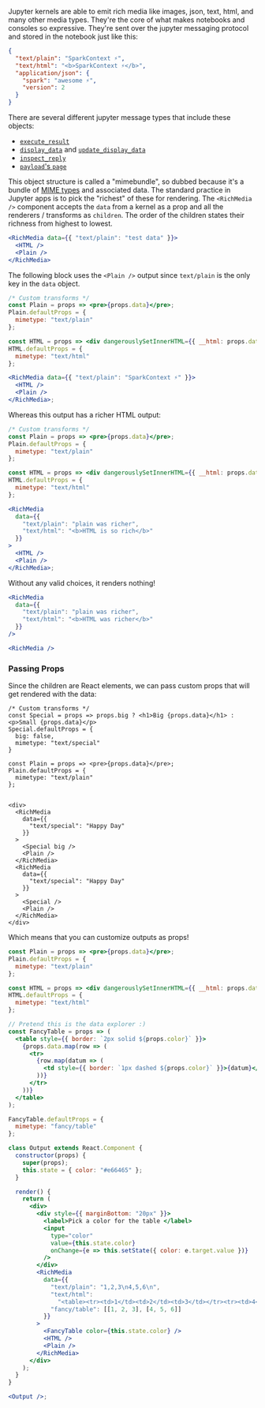 Jupyter kernels are able to emit rich media like images, json, text, html, and many other media types. They're the core of what makes notebooks and consoles so expressive. They're sent over the jupyter messaging protocol and stored in the notebook just like this:

```json
{
  "text/plain": "SparkContext ⚡️",
  "text/html": "<b>SparkContext ⚡️</b>",
  "application/json": {
    "spark": "awesome ⚡️",
    "version": 2
  }
}
```

There are several different jupyter message types that include these objects:

- [`execute_result`](http://jupyter-client.readthedocs.io/en/stable/messaging.html#id6)
- [`display_data`](http://jupyter-client.readthedocs.io/en/stable/messaging.html#display-data) and [`update_display_data`](http://jupyter-client.readthedocs.io/en/stable/messaging.html#update-display-data)
- [`inspect_reply`](http://jupyter-client.readthedocs.io/en/stable/messaging.html#introspection)
- [`payload`'s `page`](http://jupyter-client.readthedocs.io/en/stable/messaging.html#payloads-deprecated)

This object structure is called a "mimebundle", so dubbed because it's a bundle of [MIME types](https://developer.mozilla.org/en-US/docs/Web/HTTP/Basics_of_HTTP/MIME_types) and associated data. The standard practice in Jupyter apps is to pick the "richest" of these for rendering. The `<RichMedia />` component accepts the `data` from a kernel as a prop and all the renderers / transforms as `children`. The order of the children states their richness from highest to lowest.

```jsx static
<RichMedia data={{ "text/plain": "test data" }}>
  <HTML />
  <Plain />
</RichMedia>
```

The following block uses the `<Plain />` output since `text/plain` is the only key in the `data` object.

```jsx
/* Custom transforms */
const Plain = props => <pre>{props.data}</pre>;
Plain.defaultProps = {
  mimetype: "text/plain"
};

const HTML = props => <div dangerouslySetInnerHTML={{ __html: props.data }} />;
HTML.defaultProps = {
  mimetype: "text/html"
};

<RichMedia data={{ "text/plain": "SparkContext ⚡️" }}>
  <HTML />
  <Plain />
</RichMedia>;
```

Whereas this output has a richer HTML output:

```jsx
/* Custom transforms */
const Plain = props => <pre>{props.data}</pre>;
Plain.defaultProps = {
  mimetype: "text/plain"
};

const HTML = props => <div dangerouslySetInnerHTML={{ __html: props.data }} />;
HTML.defaultProps = {
  mimetype: "text/html"
};

<RichMedia
  data={{
    "text/plain": "plain was richer",
    "text/html": "<b>HTML is so rich</b>"
  }}
>
  <HTML />
  <Plain />
</RichMedia>;
```

Without any valid choices, it renders nothing!

```jsx
<RichMedia
  data={{
    "text/plain": "plain was richer",
    "text/html": "<b>HTML was richer</b>"
  }}
/>
```

```jsx
<RichMedia />
```

### Passing Props

Since the children are React elements, we can pass custom props that will get rendered with the data:

```
/* Custom transforms */
const Special = props => props.big ? <h1>Big {props.data}</h1> : <p>Small {props.data}</p>
Special.defaultProps = {
  big: false,
  mimetype: "text/special"
}

const Plain = props => <pre>{props.data}</pre>;
Plain.defaultProps = {
  mimetype: "text/plain"
};


<div>
  <RichMedia
    data={{
      "text/special": "Happy Day"
    }}
  >
    <Special big />
    <Plain />
  </RichMedia>
  <RichMedia
    data={{
      "text/special": "Happy Day"
    }}
  >
    <Special />
    <Plain />
  </RichMedia>
</div>
```

Which means that you can customize outputs as props!

```jsx
const Plain = props => <pre>{props.data}</pre>;
Plain.defaultProps = {
  mimetype: "text/plain"
};

const HTML = props => <div dangerouslySetInnerHTML={{ __html: props.data }} />;
HTML.defaultProps = {
  mimetype: "text/html"
};

// Pretend this is the data explorer :)
const FancyTable = props => (
  <table style={{ border: `2px solid ${props.color}` }}>
    {props.data.map(row => (
      <tr>
        {row.map(datum => (
          <td style={{ border: `1px dashed ${props.color}` }}>{datum}</td>
        ))}
      </tr>
    ))}
  </table>
);

FancyTable.defaultProps = {
  mimetype: "fancy/table"
};

class Output extends React.Component {
  constructor(props) {
    super(props);
    this.state = { color: "#e66465" };
  }

  render() {
    return (
      <div>
        <div style={{ marginBottom: "20px" }}>
          <label>Pick a color for the table </label>
          <input
            type="color"
            value={this.state.color}
            onChange={e => this.setState({ color: e.target.value })}
          />
        </div>
        <RichMedia
          data={{
            "text/plain": "1,2,3\n4,5,6\n",
            "text/html":
              "<table><tr><td>1</td><td>2</td><td>3</td></tr><tr><td>4</td><td>5</td><td>6</td></tr></table>",
            "fancy/table": [[1, 2, 3], [4, 5, 6]]
          }}
        >
          <FancyTable color={this.state.color} />
          <HTML />
          <Plain />
        </RichMedia>
      </div>
    );
  }
}

<Output />;
```
